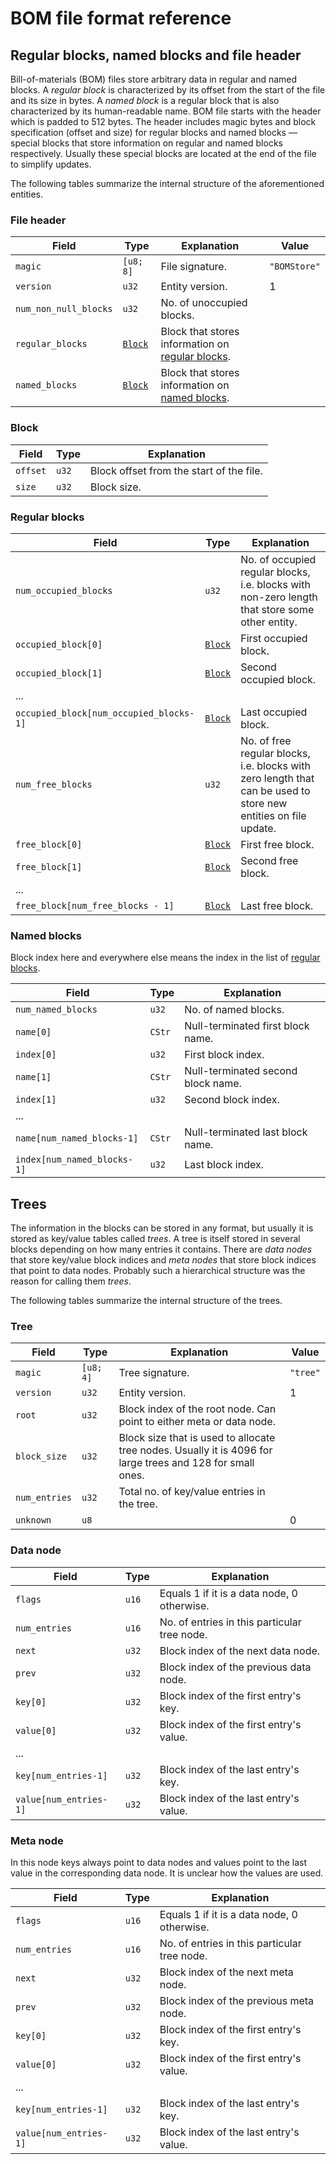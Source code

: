 # BOM file format reference


## Regular blocks, named blocks and file header

Bill-of-materials (BOM) files store arbitrary data in regular and named blocks.
A _regular block_ is characterized by its offset from the start of the file and its size in bytes.
A _named block_ is a regular block that is also characterized by its human-readable name.
BOM file starts with the header which is padded to 512 bytes.
The header includes magic bytes and block specification (offset and size) for regular blocks and named blocks —
special blocks that store information on regular and named blocks respectively.
Usually these special blocks are located at the end of the file to simplify updates.

The following tables summarize the internal structure of the aforementioned entities.

### <a name="header"></a>File header

| Field | Type | Explanation | Value |
|------------|------|-------|-------------|
| `magic` | `[u8; 8]` | File signature. | `"BOMStore"` |
| `version` | `u32` | Entity version. | 1 |
| `num_non_null_blocks` | `u32` | No. of unoccupied blocks. |
| `regular_blocks` | [`Block`](#block) | Block that stores information on [regular blocks](#regular-blocks). |
| `named_blocks` | [`Block`](#block) | Block that stores information on [named blocks](#named-blocks). |

### <a name="block"></a>Block

| Field | Type | Explanation |
|------------|------|-------------|
| `offset` | `u32` | Block offset from the start of the file. | 
| `size` | `u32` | Block size. | 

### <a name="regular-blocks"></a>Regular blocks

| Field | Type | Explanation |
|------------|------|-------------|
| `num_occupied_blocks` | `u32` | No. of occupied regular blocks, i.e. blocks with non-zero length that store some other entity. |
| `occupied_block[0]` | [`Block`](#block) | First occupied block. |
| `occupied_block[1]` | [`Block`](#block) | Second occupied block. |
| ... | | |
| `occupied_block[num_occupied_blocks-1]` | [`Block`](#block) | Last occupied block. |
| `num_free_blocks` | `u32` | No. of free regular blocks, i.e. blocks with zero length that can be used to store new entities on file update. |
| `free_block[0]` | [`Block`](#block) | First free block. |
| `free_block[1]` | [`Block`](#block) | Second free block. |
| ... | | |
| `free_block[num_free_blocks - 1]` | [`Block`](#block) | Last free block. |

### <a name="named-blocks"></a>Named blocks

Block index here and everywhere else means the index in the list of [regular blocks](#regular-blocks).

| Field | Type | Explanation |
|------------|------|-------------|
| `num_named_blocks` | `u32` | No. of named blocks. |
| `name[0]` | `CStr` | Null-terminated first block name. |
| `index[0]` | `u32` | First block index. |
| `name[1]` | `CStr` | Null-terminated second block name. |
| `index[1]` | `u32` | Second block index. |
| ... | | |
| `name[num_named_blocks-1]` | `CStr` | Null-terminated last block name. |
| `index[num_named_blocks-1]` | `u32` | Last block index. |


## Trees

The information in the blocks can be stored in any format,
but usually it is stored as key/value tables called _trees_.
A tree is itself stored in several blocks depending on how many entries it contains.
There are _data nodes_ that store key/value block indices and
_meta nodes_ that store block indices that point to data nodes.
Probably such a hierarchical structure was the reason for calling them _trees_.

The following tables summarize the internal structure of the trees.

### <a name="tree"></a>Tree

| Field | Type | Explanation | Value |
|------------|------|-------|-------------|
| `magic` | `[u8; 4]` | Tree signature. | `"tree"` |
| `version` | `u32` | Entity version. | 1 |
| `root` | `u32` | Block index of the root node. Can point to either meta or data node. | |
| `block_size` | `u32` | Block size that is used to allocate tree nodes. Usually it is 4096 for large trees and 128 for small ones. | |
| `num_entries` | `u32` | Total no. of key/value entries in the tree. | |
| `unknown` | `u8` | | 0 |

### <a name="tree-data-node"></a>Data node

| Field | Type | Explanation |
|------------|------|-------|
| `flags` | `u16` | Equals 1 if it is a data node, 0 otherwise. | 1 |
| `num_entries` | `u16` | No. of entries in this particular tree node. |
| `next` | `u32` | Block index of the next data node. |
| `prev` | `u32` | Block index of the previous data node. |
| `key[0]` | `u32` | Block index of the first entry's key. |
| `value[0]` | `u32` | Block index of the first entry's value. |
| ... | | |
| `key[num_entries-1]` | `u32` | Block index of the last entry's key. |
| `value[num_entries-1]` | `u32` | Block index of the last entry's value. |

### <a name="tree-meta-node"></a>Meta node

In this node keys always point to data nodes and
values point to the last value in the corresponding data node.
It is unclear how the values are used.

| Field | Type | Explanation |
|------------|------|-------|
| `flags` | `u16` | Equals 1 if it is a data node, 0 otherwise. | 0 |
| `num_entries` | `u16` | No. of entries in this particular tree node. |
| `next` | `u32` | Block index of the next meta node. |
| `prev` | `u32` | Block index of the previous meta node. |
| `key[0]` | `u32` | Block index of the first entry's key. |
| `value[0]` | `u32` | Block index of the first entry's value. |
| ... | | |
| `key[num_entries-1]` | `u32` | Block index of the last entry's key. |
| `value[num_entries-1]` | `u32` | Block index of the last entry's value. |
